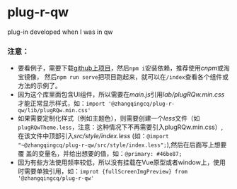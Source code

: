# plug-r-qw
plug-in developed when I was in qw

### 注意：
* 要看例子，需要下载[github上项目](https://github.com/RickyHeaven/plug-r-qw.git)，然后`npm i`安装依赖，推荐使用*cnpm*或淘宝镜像，
然后`npm run serve`把项目跑起来，就可以在`/index`查看各个组件或方法的示例了。
* 因为这个库里面包含UI组件，所以需要在*main.js*引用*lab/plugRQw.min.css*才能正常显示样式，如：`import '@zhangqingcq/plug-r-qw/lib/plugRQw.min.css'`
* 如果需要定制化样式（例如主题色），则需要创建一个*less*文件（如`plugRQwTheme.less`，注意：这种情况下不再需要引入plugRQw.min.css）,
在该文件中顶部引入*src/style/index.less* (如：`@import "~@zhangqingcq/plug-r-qw/src/style/index.less";`),然后在后面写上想要覆
盖的变量名，并给出想要的值，如：`@primary: #46be87;`
* 因为有些方法使用频率较低，所以没有挂载在Vue原型或者window上，使用时需要单独引用，如：`improt {fullScreenImgPreview} from '@zhangqingcq/plug-r-qw'`